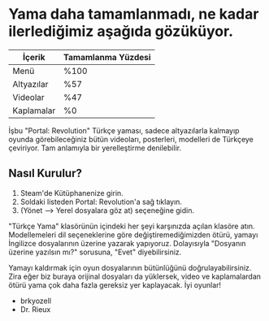 # Yama daha tamamlanmadı, ne kadar ilerlediğimiz aşağıda gözüküyor.
| İçerik     | Tamamlanma Yüzdesi |
|------------|--------------------|
| Menü       | %100               |
| Altyazılar | %57                |
| Videolar   | %47                |
| Kaplamalar | %0                 |

İşbu "Portal: Revolution" Türkçe yaması, sadece altyazılarla kalmayıp oyunda görebileceğiniz bütün videoları, posterleri, modelleri de Türkçeye çeviriyor. Tam anlamıyla bir yerelleştirme denilebilir.

## Nasıl Kurulur?

1) Steam'de Kütüphanenize girin.
2) Soldaki listeden Portal: Revolution'a sağ tıklayın.
3) (Yönet --> Yerel dosyalara göz at) seçeneğine gidin.

"Türkçe Yama" klasörünün içindeki her şeyi karşınızda açılan klasöre atın. Modellemeleri dil seçeneklerine göre değiştiremediğimizden ötürü, yamayı İngilizce dosyalarının üzerine yazarak yapıyoruz. Dolayısıyla "Dosyanın üzerine yazılsın mı?" sorusuna, "Evet" diyebilirsiniz.

Yamayı kaldırmak için oyun dosyalarının bütünlüğünü doğrulayabilirsiniz. Zira eğer biz buraya orijinal dosyaları da yüklersek, video ve kaplamalardan ötürü yama çok daha fazla gereksiz yer kaplayacak. İyi oyunlar!

- brkyozell
- Dr. Rieux

